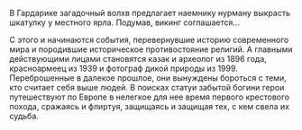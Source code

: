 <!--2016-11-26 21:19:58-->
В Гардарике загадочный волхв предлагает наемнику нурману выкрасть шкатулку у местного ярла. Подумав, викинг соглашается…

С этого и начинаются события, перевернувшие историю современного мира и породившие историческое противостояние религий. А главными действующими лицами становятся казак и археолог из 1896 года, красноармеец из 1939 и фотограф дикой природы из 1999. Переброшенные в далекое прошлое, они вынуждены бороться с теми, кто считает себя выше людей. В поисках статуи забытой богини герои путешествуют по Европе в нелегкое для нее время первого крестового похода, сражаясь и флиртуя, защищаясь и защищая тех, с кем свела их судьба.